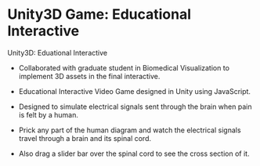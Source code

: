 # Unity3D Game: Educational Interactive
Unity3D: Eduational Interactive

- Collaborated with graduate student in Biomedical Visualization to implement 3D assets in the final interactive.

- Educational Interactive Video Game designed in Unity using JavaScript.
- Designed to simulate electrical signals sent through the brain when pain is felt by a human.
- Prick any part of the human diagram and watch the electrical signals travel through a brain and its spinal cord.
- Also drag a slider bar over the spinal cord to see the cross section of it.

